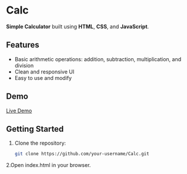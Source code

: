 # Calc

**Simple Calculator** built using **HTML**, **CSS**, and **JavaScript**.

## Features

- Basic arithmetic operations: addition, subtraction, multiplication, and division
- Clean and responsive UI
- Easy to use and modify

## Demo

[Live Demo](#) <!-- Replace # with your demo link if available -->

## Getting Started

1. Clone the repository:
   ```bash
   git clone https://github.com/your-username/Calc.git

2.Open index.html in your browser.
